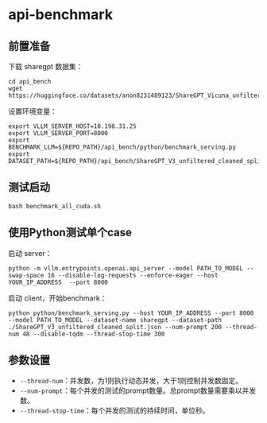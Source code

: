 # api-benchmark

## 前置准备

下载 sharegpt 数据集：

```shell
cd api_bench
wget https://huggingface.co/datasets/anon8231489123/ShareGPT_Vicuna_unfiltered/resolve/main/ShareGPT_V3_unfiltered_cleaned_split.json
```

设置环境变量：
```shell
export VLLM_SERVER_HOST=10.198.31.25
export VLLM_SERVER_PORT=8000
export BENCHMARK_LLM=${REPO_PATH}/api_bench/python/benchmark_serving.py
export DATASET_PATH=${REPO_PATH}/api_bench/ShareGPT_V3_unfiltered_cleaned_split.json
```

## 测试启动

```shell
bash benchmark_all_cuda.sh
```

## 使用Python测试单个case

启动 server：
```shell
python -m vllm.entrypoints.openai.api_server --model PATH_TO_MODEL --swap-space 16 --disable-log-requests --enforce-eager --host YOUR_IP_ADDRESS  --port 8000
```

启动 client，开始benchmark：
```shell
python python/benchmark_serving.py --host YOUR_IP_ADDRESS --port 8000 --model PATH_TO_MODEL --dataset-name sharegpt --dataset-path ./ShareGPT_V3_unfiltered_cleaned_split.json --num-prompt 200 --thread-num 48 --disable-tqdm --thread-stop-time 300
```

## 参数设置

- `--thread-num`：并发数，为1则执行动态并发，大于1则控制并发数固定。
- `--num-prompt`：每个并发的测试的prompt数量。总prompt数量需要乘以并发数。
- `--thread-stop-time`：每个并发的测试的持续时间，单位秒。
